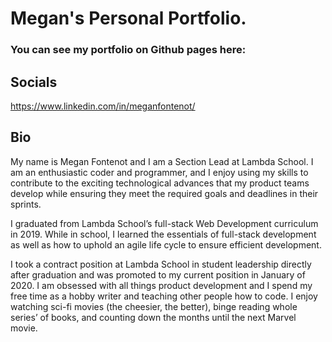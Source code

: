 # Megan's Personal Portfolio.
### You can see my portfolio on Github pages here: 

## Socials
https://www.linkedin.com/in/meganfontenot/

## Bio
My name is Megan Fontenot and I am a Section Lead at Lambda School. I am an enthusiastic coder and programmer, and I enjoy using my skills to contribute to the exciting technological advances that my product teams develop while ensuring they meet the required goals and deadlines in their sprints. 

I graduated from Lambda School’s full-stack Web Development curriculum in 2019. While in school, I learned the essentials of full-stack development as well as how to uphold an agile life cycle to ensure efficient development. 

I took a contract position at Lambda School in student leadership directly after graduation and was promoted to my current position in January of 2020. I am obsessed with all things product development and I spend my free time as a hobby writer and teaching other people how to code. I enjoy watching sci-fi movies (the cheesier, the better), binge reading whole series’ of books, and counting down the months until the next Marvel movie. 


